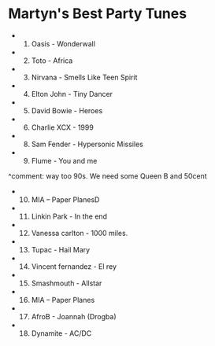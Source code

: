 
Martyn's Best Party Tunes
=========================

* 1) Oasis - Wonderwall
* 2) Toto - Africa
* 3) Nirvana - Smells Like Teen Spirit
* 4) Elton John - Tiny Dancer
* 5) David Bowie - Heroes
* 6) Charlie XCX - 1999
* 8) Sam Fender - Hypersonic Missiles
* 9) Flume - You and me

^comment: way too 90s. We need some Queen B and 50cent

* 10) MIA – Paper PlanesD
* 11) Linkin Park - In the end
* 12) Vanessa carlton - 1000 miles.
* 13) Tupac - Hail Mary
* 14) Vincent fernandez - El rey
* 15) Smashmouth - Allstar
* 16) MIA – Paper Planes
* 17) AfroB - Joannah (Drogba)
* 18) Dynamite - AC/DC

